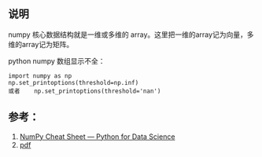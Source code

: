 ## 说明

numpy 核心数据结构就是一维或多维的 array。这里把一维的array记为向量，多维的array记为矩阵。

python numpy 数组显示不全：
```
import numpy as np  
np.set_printoptions(threshold=np.inf)  
或者    np.set_printoptions(threshold='nan')
```

## 参考：

1. [NumPy Cheat Sheet — Python for Data Science](https://www.dataquest.io/blog/numpy-cheat-sheet/)
2. [pdf](https://s3.amazonaws.com/dq-blog-files/numpy-cheat-sheet.pdf)
